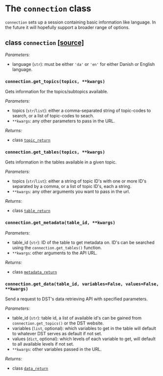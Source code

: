 # The `connection` class
`connection` sets up a session containing basic information like language. In the future it will hopefully support a broader range of options.





## class `connection`               [[source]](https://github.com/Kristianuruplarsen/PyDST/blob/master/PyDST/connection/connection.py)

_Parameters:_
* language (`str`): must be either `'da'` or `'en'` for either Danish or English language.




### `connection.get_topics(topics, **kwargs)`
Gets information for the topics/subtopics available.

_Parameters:_
* topics (`str`/`list`): either a comma-separated string of topic-codes to search, or a list of topic-codes to seach.
* `**kwargs`: any other parameters to pass in the URL.

_Returns:_
* class [`topic_return`](return_classes/topic_return)



### `connection.get_tables(topics, **kwargs)`
Gets information in the tables available in a given topic.

_Parameters:_
* topics (`str`/`list`): either a string of topic ID's with one or more ID's separated by a comma, or a list of topic ID's, each a string.
* `**kwargs`: any other arguments you want to pass in the url.

_Returns:_
* class [`table_return`](return_classes/table_return)



### `connection.get_metadata(table_id, **kwargs)`

_Parameters:_
* table_id (`str`): ID of the table to get metadata on. ID's can be searched using the `connection.get_tables()` function.
* `**kwargs`: other arguments to the API URL.

_Returns:_
* class [`metadata_return`](return_classes/metadata_return)



### `connection.get_data(table_id, variables=False, values=False, **kwargs)`
Send a request to DST's data retrieving API with specified parameters.

_Parameters:_
* table_id (`str`): table id, a list of available id's can be gained  from `connection.get_topics()` or the DST website.
* variables (`list`, optional): which variables to get in the table will default to whatever DST serves as default if not set.
* values (`dict`, optional): which levels of each variable to get, will default to all available levels if not set.
* `**kwargs`: other variables passed in the URL.

_Returns:_
* class [`data_return`](return_classes/data_return)
